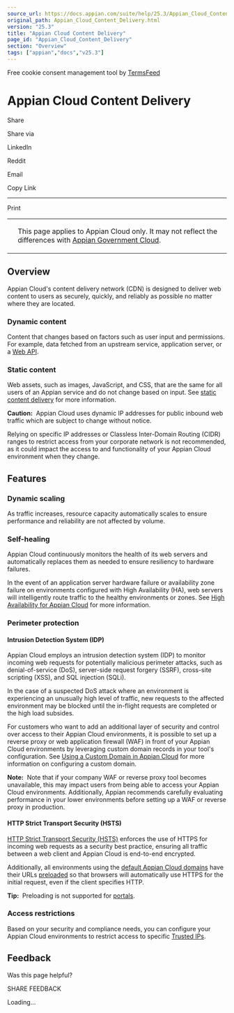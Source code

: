 ```yaml
---
source_url: https://docs.appian.com/suite/help/25.3/Appian_Cloud_Content_Delivery.html
original_path: Appian_Cloud_Content_Delivery.html
version: "25.3"
title: "Appian Cloud Content Delivery"
page_id: "Appian_Cloud_Content_Delivery"
section: "Overview"
tags: ["appian","docs","v25.3"]
---
```



Free cookie consent management tool by [TermsFeed](https://www.termsfeed.com/)

# Appian Cloud Content Delivery

Share

Share via

LinkedIn

Reddit

Email

Copy Link

* * *

Print

<table><tbody><tr><td><i class="bi bi-clouds" aria-hidden="true"></i></td><td><p>This page applies to Appian Cloud only. It may not reflect the differences with <a href="/suite/help/25.3/appian-government-cloud-overview.html">Appian Government Cloud</a>.</p></td></tr></tbody></table>

## Overview

Appian Cloud's content delivery network (CDN) is designed to deliver web content to users as securely, quickly, and reliably as possible no matter where they are located.

### Dynamic content

Content that changes based on factors such as user input and permissions. For example, data fetched from an upstream service, application server, or a [Web API](Web_APIs.html).

### Static content

Web assets, such as images, JavaScript, and CSS, that are the same for all users of an Appian service and do not change based on input. See [static content delivery](Static_Content_Delivery_In_Appian_Cloud.html) for more information.

**Caution:**  Appian Cloud uses dynamic IP addresses for public inbound web traffic which are subject to change without notice.

Relying on specific IP addresses or Classless Inter-Domain Routing (CIDR) ranges to restrict access from your corporate network is not recommended, as it could impact the access to and functionality of your Appian Cloud environment when they change.

## Features

### Dynamic scaling

As traffic increases, resource capacity automatically scales to ensure performance and reliability are not affected by volume.

### Self-healing

Appian Cloud continuously monitors the health of its web servers and automatically replaces them as needed to ensure resiliency to hardware failures.

In the event of an application server hardware failure or availability zone failure on environments configured with High Availability (HA), web servers will intelligently route traffic to the healthy environments or zones. See [High Availability for Appian Cloud](High_Availability_for_Appian_Cloud.html) for more information.

### Perimeter protection

#### Intrusion Detection System (IDP)

Appian Cloud employs an intrusion detection system (IDP) to monitor incoming web requests for potentially malicious perimeter attacks, such as denial-of-service (DoS), server-side request forgery (SSRF), cross-site scripting (XSS), and SQL injection (SQLi).

In the case of a suspected DoS attack where an environment is experiencing an unusually high level of traffic, new requests to the affected environment may be blocked until the in-flight requests are completed or the high load subsides.

For customers who want to add an additional layer of security and control over access to their Appian Cloud environments, it is possible to set up a reverse proxy or web application firewall (WAF) in front of your Appian Cloud environments by leveraging custom domain records in your tool's configuration. See [Using a Custom Domain in Appian Cloud](Using_a_Custom_Domain_in_Appian_Cloud.html) for more information on configuring a custom domain.

**Note:**  Note that if your company WAF or reverse proxy tool becomes unavailable, this may impact users from being able to access your Appian Cloud environments. Additionally, Appian recommends carefully evaluating performance in your lower environments before setting up a WAF or reverse proxy in production.

#### HTTP Strict Transport Security (HSTS)

[HTTP Strict Transport Security (HSTS)](https://developer.mozilla.org/en-US/docs/Web/HTTP/Headers/Strict-Transport-Security) enforces the use of HTTPS for incoming web requests as a security best practice, ensuring all traffic between a web client and Appian Cloud is end-to-end encrypted.

Additionally, all environments using the [default Appian Cloud domains](https://docs.appian.com/suite/help/24.2/Using_a_Custom_Domain_in_Appian_Cloud.html#fqdn-configuration) have their URLs [preloaded](https://hstspreload.org/) so that browsers will automatically use HTTPS for the initial request, even if the client specifies HTTP.

**Tip:**  Preloading is not supported for [portals](https://docs.appian.com/suite/help/latest/portals-home.html).

### Access restrictions

Based on your security and compliance needs, you can configure your Appian Cloud environments to restrict access to specific [Trusted IPs](Configuring_Trusted_IP_Addresses_for_Appian_Cloud.html).

## Feedback

Was this page helpful?

SHARE FEEDBACK

Loading...